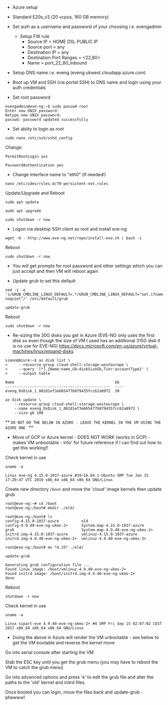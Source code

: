 * Azure setup

* Standard E20s_v3 (20 vcpus, 160 GB memory)
* Set auth as a username and password of your choosing i.e. evengadmin
    * Setup FW rule
        * Source IP = HOME DSL PUBLIC IP
        * Source port = any
        * Destination IP = any
        * Destination Port Ranges = <22,80>
        * Name = port_22_80_inbound
* Setup DNS name i.e. eveng (eveng.ukwest.cloudapp.azure.com)

* Boot up VM and SSH (via portal SSH) to DNS name and login using your auth credentials
* Set root password
```
evengadmin@eve-ng:~$ sudo passwd root
Enter new UNIX password:
Retype new UNIX password:
passwd: password updated successfully
```

* Set abiity to login as root
```
sudo nano /etc/ssh/sshd_config
```
Change:
```
PermitRootLogin yes

PasswordAuthentication yes
```

* Change interface name to "eth0" (if needed!)
```
nano /etc/udev/rules.d/70-persistent-net.rules
```
Update/Upgrade and Reboot
```
sudo apt update

audo apt upgrade

sudo shutdown -r now
```
* Logon via desktop SSH client as root and install eve-ng
```
wget -O - http://www.eve-ng.net/repo/install-eve.sh | bash -i 
```
Reboot
```
sudo shutdown -r now
```

* You will get prompts for root password and other settings which you can just accept and then VM will reboot again


* Update grub to set this default
```
sed -i -e  's/GRUB_CMDLINE_LINUX_DEFAULT=.*/GRUB_CMDLINE_LINUX_DEFAULT="net.ifnames=0 noquiet"/' /etc/default/grub

update-grub
```
Reboot
```
sudo shutdown -r now
```


* Re-sizing the 30G disks you get in Azure (EVE-NG only uses the first disk so even though the size of VM I used has an additional 315G disk it is no use for EVE-NG)
https://docs.microsoft.com/en-us/azure/virtual-machines/linux/expand-disks

```
simon@Azure:~$ az disk list \
>     --resource-group cloud-shell-storage-westeurope \
>     --query '[*].{Name:name,Gb:diskSizeGb,Tier:accountType}' \
>     --output table
```
```
Name                                             Gb
-----------------------------------------------  ----
eveng_OsDisk_1_882d1ef3e665477b879435fcc62a8972  30
```
```
az disk update \
    --resource-group cloud-shell-storage-westeurope \
    --name eveng_OsDisk_1_882d1ef3e665477b879435fcc62a8972 \
    --size-gb 100
```

** ```DO NOT DO THE BELOW IN AZURE - LEAVE THE KERNEL IN THE VM USING THE AZURE ONE ``` **

* Move of GCP or Azure kernel - DOES NOT WORK (works in GCP) - makes VM unbootable - info' for future reference if I can find out how to get this working!!

Check kernel in use
```
uname -a

Linux eve-ng 4.15.0-1037-azure #39~16.04.1-Ubuntu SMP Tue Jan 15 17:20:47 UTC 2019 x86_64 x86_64 x86_64 GNU/Linux
```
Create new directory `/boot` and move the 'cloud' image kernels then update grub 
```
root@eve-ng:~# cd /boot
root@eve-ng:/boot# mkdir ./old/
```
```
root@eve-ng:/boot# ls
config-4.15.0-1037-azure          old
config-4.9.40-eve-ng-ukms-2+      System.map-4.15.0-1037-azure
grub                              System.map-4.9.40-eve-ng-ukms-2+
initrd.img-4.15.0-1037-azure      vmlinuz-4.15.0-1037-azure
initrd.img-4.9.40-eve-ng-ukms-2+  vmlinuz-4.9.40-eve-ng-ukms-2+
```
```
root@eve-ng:/boot# mv *4.15* ./old/
```

```
update-grub

Generating grub configuration file ...
Found linux image: /boot/vmlinuz-4.9.40-eve-ng-ukms-2+
Found initrd image: /boot/initrd.img-4.9.40-eve-ng-ukms-2+
done
```
Reboot
```
shutdown -r now
```
Check kernel in use
```
uname -a

Linux sipart-eve 4.9.40-eve-ng-ukms-2+ #4 SMP Fri Sep 15 02:07:02 CEST 2017 x86_64 x86_64 x86_64 GNU/Linux
```

* Doing the above in Azure will render the VM unbootable - see below to get the VM bootable and reverse the kernel move

Go into serial console after starting the VM

Stab the ESC key until you get the grub menu (you may have to reboot the VM to catch the grub menu)

Go into advanced options and press 'e' to edit the grub file and alter the paths to the 'old' kernel and initrd files.

Once booted you can login, move the files back and update-grub - phewww!
